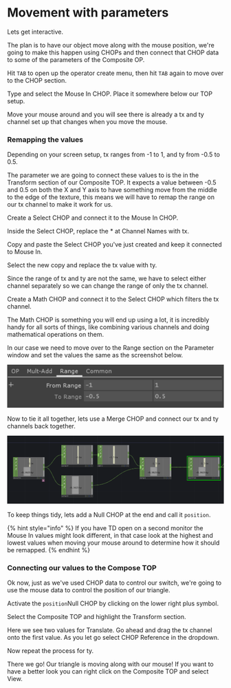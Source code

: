 # Movement with parameters

Lets get interactive. 

The plan is to have our object move along with the mouse position, we're going to make this happen using CHOPs and then connect that CHOP data to some of the parameters of the Composite OP.

Hit `TAB` to open up the operator create menu, then hit `TAB` again to move over to the CHOP section. 

Type and select the Mouse In CHOP. Place it somewhere below our TOP setup.

Move your mouse around and you will see there is already a tx and ty channel set up that changes when you move the mouse. 

### Remapping the values

Depending on your screen setup, tx ranges from -1 to 1, and ty from -0.5 to 0.5.

The parameter we are going to connect these values to is the in the Transform section of our Composite TOP. It expects a value between -0.5 and 0.5 on both the X and Y axis to have something move from the middle to the edge of the texture, this means we will have to remap the range on our tx channel to make it work for us.

Create a Select CHOP and connect it to the Mouse In CHOP.

Inside the Select CHOP, replace the \* at Channel Names with tx.

Copy and paste the Select CHOP you've just created and keep it connected to Mouse In.

Select the new copy and replace the tx value with ty.

Since the range of tx and ty are not the same, we have to select either channel separately so we can change the range of only the tx channel.

Create a Math CHOP and connect it to the Select CHOP which filters the tx channel.

The Math CHOP is something you will end up using a lot, it is incredibly handy for all sorts of things, like combining various channels and doing mathematical operations on them.

In our case we need to move over to the Range section on the Parameter window and set the values the same as the screenshot below.

![Parameters for our tx channel inside the Math OP](../../../.gitbook/assets/image%20%2833%29.png)

Now to tie it all together, lets use a Merge CHOP and connect our tx and ty channels back together.

![](../../../.gitbook/assets/image%20%2825%29.png)

To keep things tidy, lets add a Null CHOP at the end and call it `position`.

{% hint style="info" %}
If you have TD open on a second monitor the Mouse In values might look different, in that case look at the highest and lowest values when moving your mouse around to determine how it should be remapped.
{% endhint %}

### Connecting our values to the Compose TOP

Ok now, just as we've used CHOP data to control our switch, we're going to use the mouse data to control the position of our triangle.

Activate the `position`Null CHOP by clicking on the lower right plus symbol.

Select the Composite TOP and highlight the Transform section.

Here we see two values for Translate. Go ahead and drag the tx channel onto the first value. As you let go select CHOP Reference in the dropdown.

Now repeat the process for ty.

There we go! Our triangle is moving along with our mouse! If you want to have a better look you can right click on the Composite TOP and select View.

